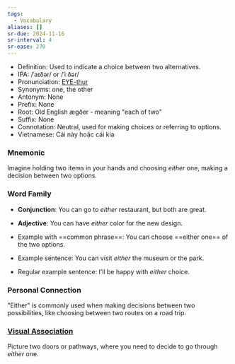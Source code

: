 ```yaml
---
tags:
  - Vocabulary
aliases: []
sr-due: 2024-11-16
sr-interval: 4
sr-ease: 270
---
```


- Definition: Used to indicate a choice between two alternatives.
- IPA: /ˈaɪðər/ or /ˈiːðər/
- Pronunciation: [EYE-thur](https://www.google.com/search?q=how+to+pronounce+either)
- Synonyms: one, the other
- Antonym: None
- Prefix: None
- Root: Old English ægðer - meaning "each of two"
- Suffix: None
- Connotation: Neutral, used for making choices or referring to options.
- Vietnamese: Cái này hoặc cái kia

### Mnemonic

Imagine holding two items in your hands and choosing *either* one, making a decision between two options.

### Word Family

- **Conjunction**: You can go to *either* restaurant, but both are great.
- **Adjective**: You can have *either* color for the new design.
  
- Example with ==common phrase==: You can choose ==either one== of the two options.
- Example sentence: You can visit *either* the museum or the park.
- Regular example sentence: I’ll be happy with *either* choice.

### Personal Connection

"Either" is commonly used when making decisions between two possibilities, like choosing between two routes on a road trip.

### [Visual Association](https://www.google.com/search?tbm=isch&q=either)

Picture two doors or pathways, where you need to decide to go through *either* one.

